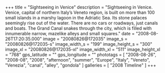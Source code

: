 +++
title = "Sightseeing in Venice"
description = "Sightseeing in Venice. Venice, capital of northern Italy’s Veneto region, is built on more than 100 small islands in a marshy lagoon in the Adriatic Sea. Its stone palaces seemingly rise out of the water. There are no cars or roadways, just canals and boats. The Grand Canal snakes through the city, which is filled with innumerable narrow, mazelike alleys and small squares."
date = "2008-08-26T17:20:35.000"
image = "20080826@172035"
image_s = "20080826@172035-s"
image_width_s = "199"
image_height_s = "300"
image_xl = "20080826@172035-xl"
image_width_xl = "511"
image_height_xl = "768"
gps_latitude = ""
gps_longitude = ""
phototags = [ "2008-08-26", "2008-08", "2008", "afternoon", "summer", "Europe", "Italy", "Veneto", "Venezia", "canal", "alley", "gondola" ]
galleries = [ "2008 Timeline" ]
+++
